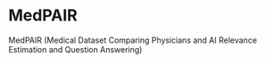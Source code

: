 # MedPAIR
MedPAIR (Medical Dataset Comparing Physicians and AI Relevance Estimation and Question Answering) 
